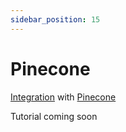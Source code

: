 ```yaml
---
sidebar_position: 15
---
```


# Pinecone

[Integration](https://github.com/langchain4j/langchain4j-examples/blob/main/pinecone-example/src/main/java/PineconeEmbeddingStoreExample.java)
with [Pinecone](https://www.pinecone.io/)

Tutorial coming soon